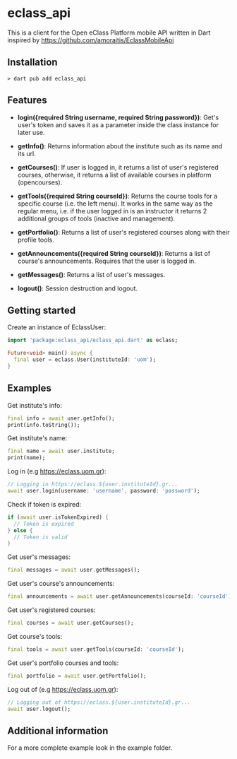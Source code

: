 # eclass_api

This is a client for the Open eClass Platform mobile API written in Dart inspired by https://github.com/amoraitis/EclassMobileApi

## Installation

```console
> dart pub add eclass_api
```

## Features

- **login({required String username, required String password})**: Get's user's token and saves it as a parameter inside the class instance for later use.

- **getInfo()**: Returns information about the institute such as its name and its url.

- **getCourses()**: If user is logged in, it returns a list of user's registered courses, otherwise, it returns a list of available courses in platform (opencourses).

- **getTools({required String courseId})**: Returns the course tools for a specific course (i.e. the left menu). It works in the same way as the regular menu, i.e. if the user logged in is an instructor it returns 2 additional groups of tools (inactive and management).

- **getPortfolio()**: Returns a list of user's registered courses along with their profile tools.

- **getAnnouncements({required String courseId})**: Returns a list of course's announcements. Requires that the user is logged in.

- **getMessages()**: Returns a list of user's messages.

- **logout()**: Session destruction and logout.

## Getting started

Create an instance of EclassUser:

```dart
import 'package:eclass_api/eclass_api.dart' as eclass;

Future<void> main() async {
  final user = eclass.User(instituteId: 'uom');
}
```

## Examples

Get institute's info:
```dart
final info = await user.getInfo();
print(info.toString());
```

Get institute's name: 
```dart
final name = await user.institute;
print(name);
```

Log in (e.g https://eclass.uom.gr):
```dart
// Logging in https://eclass.${user.instituteId}.gr...
await user.login(username: 'username', password: 'password');
```

Check if token is expired:
```dart
if (await user.isTokenExpired) {
  // Token is expired
} else {
  // Token is valid
}
```

Get user's messages:
```dart
final messages = await user.getMessages();
```

Get user's course's announcements:
```dart
final announcements = await user.getAnnouncements(courseId: 'courseId');
```

Get user's registered courses:
```dart
final courses = await user.getCourses();
```

Get course's tools:
```dart
final tools = await user.getTools(courseId: 'courseId');
```

Get user's portfolio courses and tools:
```dart
final portfolio = await user.getPortfolio();
```


Log out of (e.g https://eclass.uom.gr):
```dart
// Logging out of https://eclass.${user.instituteId}.gr...
await user.logout();
```

## Additional information

For a more complete example look in the example folder.
